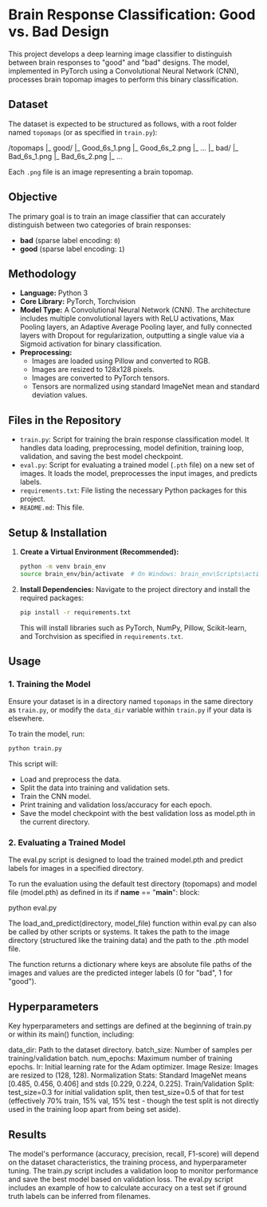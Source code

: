 # Brain Response Classification: Good vs. Bad Design

This project develops a deep learning image classifier to distinguish between brain responses to "good" and "bad" designs. The model, implemented in PyTorch using a Convolutional Neural Network (CNN), processes brain topomap images to perform this binary classification.

## Dataset

The dataset is expected to be structured as follows, with a root folder named `topomaps` (or as specified in `train.py`):

/topomaps
|_ good/
|_ Good_6s_1.png
|_ Good_6s_2.png
|_ ...
|_ bad/
|_ Bad_6s_1.png
|_ Bad_6s_2.png
|_ ...

Each `.png` file is an image representing a brain topomap.

## Objective

The primary goal is to train an image classifier that can accurately distinguish between two categories of brain responses:
* **bad** (sparse label encoding: `0`)
* **good** (sparse label encoding: `1`)

## Methodology

* **Language:** Python 3
* **Core Library:** PyTorch, Torchvision
* **Model Type:** A Convolutional Neural Network (CNN). The architecture includes multiple convolutional layers with ReLU activations, Max Pooling layers, an Adaptive Average Pooling layer, and fully connected layers with Dropout for regularization, outputting a single value via a Sigmoid activation for binary classification.
* **Preprocessing:**
    * Images are loaded using Pillow and converted to RGB.
    * Images are resized to 128x128 pixels.
    * Images are converted to PyTorch tensors.
    * Tensors are normalized using standard ImageNet mean and standard deviation values.

## Files in the Repository

* `train.py`: Script for training the brain response classification model. It handles data loading, preprocessing, model definition, training loop, validation, and saving the best model checkpoint.
* `eval.py`: Script for evaluating a trained model (`.pth` file) on a new set of images. It loads the model, preprocesses the input images, and predicts labels.
* `requirements.txt`: File listing the necessary Python packages for this project.
* `README.md`: This file.

## Setup & Installation

1.  **Create a Virtual Environment (Recommended):**
    ```bash
    python -m venv brain_env
    source brain_env/bin/activate  # On Windows: brain_env\Scripts\activate
    ```

2.  **Install Dependencies:**
    Navigate to the project directory and install the required packages:
    ```bash
    pip install -r requirements.txt
    ```
    This will install libraries such as PyTorch, NumPy, Pillow, Scikit-learn, and Torchvision as specified in `requirements.txt`.

## Usage

### 1. Training the Model
Ensure your dataset is in a directory named `topomaps` in the same directory as `train.py`, or modify the `data_dir` variable within `train.py` if your data is elsewhere.

To train the model, run:
```bash
python train.py
```

This script will:

- Load and preprocess the data.
- Split the data into training and validation sets.
- Train the CNN model.
- Print training and validation loss/accuracy for each epoch.
- Save the model checkpoint with the best validation loss as model.pth in the current directory.


### 2. Evaluating a Trained Model
The eval.py script is designed to load the trained model.pth and predict labels for images in a specified directory.

To run the evaluation using the default test directory (topomaps) and model file (model.pth) as defined in its if __name__ == "__main__": block:

python eval.py

The load_and_predict(directory, model_file) function within eval.py can also be called by other scripts or systems. It takes the path to the image directory (structured like the training data) and the path to the .pth model file.

The function returns a dictionary where keys are absolute file paths of the images and values are the predicted integer labels (0 for "bad", 1 for "good").

## Hyperparameters
Key hyperparameters and settings are defined at the beginning of train.py or within its main() function, including:

data_dir: Path to the dataset directory.
batch_size: Number of samples per training/validation batch.
num_epochs: Maximum number of training epochs.
lr: Initial learning rate for the Adam optimizer.
Image Resize: Images are resized to (128, 128).
Normalization Stats: Standard ImageNet means [0.485, 0.456, 0.406] and stds [0.229, 0.224, 0.225].
Train/Validation Split: test_size=0.3 for initial validation split, then test_size=0.5 of that for test (effectively 70% train, 15% val, 15% test - though the test split is not directly used in the training loop apart from being set aside).


## Results
The model's performance (accuracy, precision, recall, F1-score) will depend on the dataset characteristics, the training process, and hyperparameter tuning. The train.py script includes a validation loop to monitor performance and save the best model based on validation loss. The eval.py script includes an example of how to calculate accuracy on a test set if ground truth labels can be inferred from filenames.

